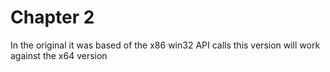 # Chapter 2

In the original it was based of the x86 win32 API calls this version will work 
against the x64 version

